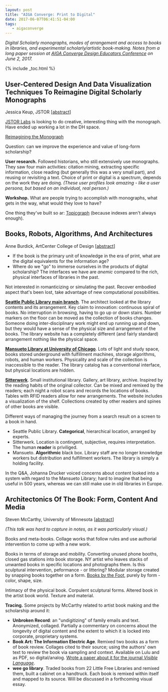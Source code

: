 ```yaml
---
layout: post
title: "AIGA Converge: Print to Digital"
date: 2017-06-07T06:41:51-04:00
tags:
   - aigaconverge
---
```



*Digital Scholarly monographs, modes of arrangement and access to books in libraries,
and experimental scholarly/artistic book-making. Notes from a long paper session at [AIGA Converge Design Educators Conference](http://converge.aiga.org/) on June 2, 2017.*


{% include _toc.html %}

## User-Centered Design And Data Visualization Techniques To Reimagine Digital Scholarly Monographs

Jessica Keup, JSTOR [[abstract](http://converge.cci.kent.edu/user-centered-design-and-data-visualization-techniques-to-reimagine-digital-scholarly-monographs/)]

[JSTOR Labs](http://labs.jstor.org/) is looking to do creative, interesting
thing with the monograph.  Have ended up working a lot in the DH space.

[Reimagining the Monograph](http://labs.jstor.org/monograph)

Question: can we improve the experience and value of long-form scholarship?

**User research.**  Followed historians, who still extensively use monographs.  They saw
four main activities: citation mining, extracting specific information, close reading
(but generally this was a very small part), and reusing or revisiting a text.
Choice of print or digital is a spectrum, depends on the work they are doing.
*(These user profiles look amazing - like a user persona, but based on an individual,
real person.)*

**Workshop.** What are people trying to accomplish with monographs, what gets
in the way, what would they love to have?

One thing they've built so ar: [Topicgraph](http://labs.jstor.org/topicgraph) (because indexes aren't always enough).

## Books, Robots, Algorithms, And Architectures

Anne Burdick, ArtCenter College of Design [[abstract](http://converge.cci.kent.edu/books-robots-algorithms-and-architectures/)]

* If the book is the primary unit of knowledge in the era of print, what are the digital
equivalents for the information age?
* Where do we "go" to immerse ourselves in the products of digital scholarship?  The interfaces
we have are *anemic* compared to the rich, physical interfaces of libraries in the past.

Not interested in romanticizing or simulating the past.  Recover embodied aspect that's been lost,
take advantage of new computational possibilities.

[**Seattle Public Library main branch**](http://www.spl.org/). The architect looked at the library contents
and its arrangement.  Key claim to innovation: continuous spiral of books.  No interruption
in browsing, having to go up or down stairs.  Number markers on the floor can be moved
as the collection of books changes.  Someone doing inter-disciplinary work might end up
running up and down, but they would have a sense of the physical size and arrangement of the books.
The library website has a completely different (and fairly standard) arrangement
nothing like the physical space.

[**Mansueto Library at University of Chicago**](https://www.lib.uchicago.edu/mansueto/).  Lots of light and study space, books
stored underground with fulfillment machines, storage algorithms, robots, and human workers.
Physicality and scale of the collection is inaccessible to the reader.
The library catalog has a conventional interface, but physical locations are hidden.

[**Sitterwerk**](http://www.sitterwerk.ch/sitterwerk.html). Small institutional library.
Gallery, art library, archive. Inspired by the reading habits of the original collector.
Can be mixed and remixed by the readers; each night a robot scans and records the locations of books.
Tables with RFID readers allow for new arrangements.  The website includes a
visualization of the shelf.  Collections created by other readers and spines of
other books are visible.

Different ways of managing the journey from a search result on a screen to a book in hand.

* Seattle Public Library. **Categorical**, hierarchical location, arranged by experts.
* Sitterwerk.  Location is contingent, subjective, requires interpretation.  The human
**reader** is priviliged.
* Mansueto.  **Algorithmic** black box.  Library staff are no longer knowledge workers but
distribution and fulfillment workers.  The library is simply a holding facility.

In the Q&A, Johanna Drucker voiced concerns about content looked into a system with
regard to the Mansueto Library; hard to imagine that being useful in 500 years,
whereas we can still make use in old libraries in Europe.

## Architectonics Of The Book: Form, Content And Media

Steven McCarthy, University of Minnesota [[abstract](http://converge.cci.kent.edu/architectonics-of-the-book-form-content-and-media/)]

*(This talk was hard to capture in notes, as it was particularly visual.)*

Books and meta-books.  Collage works that follow rules and use authorial intervention
to come up with a new work.

Books in terms of storage and mobility.  Converting unused phone booths, closed gas stations
into book storage.  NY artist who leaves stacks of unwanted books in specific
locations and photographs them.  Is this sculptural intervention, peformance - or
littering?  Modular storage created by snapping books together on a form.
[Books by the Foot](https://www.booksbythefoot.com/), purely by form - color, shape, size.

Intimacy of the physical book.  Corpulent sculptural forms.  Altered book
in the artist book world.  Texture and material.

**Tracing.** Some projects by McCarthy related to artist book making and the scholarship around it:

* **Unbroken Record**:  an "undigitizing" of family emails and text.  Anonymized,
collaged.  Partially a commentary on concerns about the longevity of digital content
and the extent to which it is locked into corporate, proprietary systems.
* **Book Art: The Information Electric Age**.  Remixed two books as a form of book review.
Collages cited to their source; using the authors' own text to review the book
via sampling and context.  Available on Lulu and as PDF, so digital/analog.
[Wrote a paper about it for the journal *Visible Language*](http://visiblelanguagejournal.com/issue/172/article/1242).
* **wee go library**.  Traded books from 22 Little Free Libraries and remixed them, built
a cabinet on a handtruck.  Each book is remixed within itself and mapped to its source.
Will be discussed in a forthcoming visual essay.
